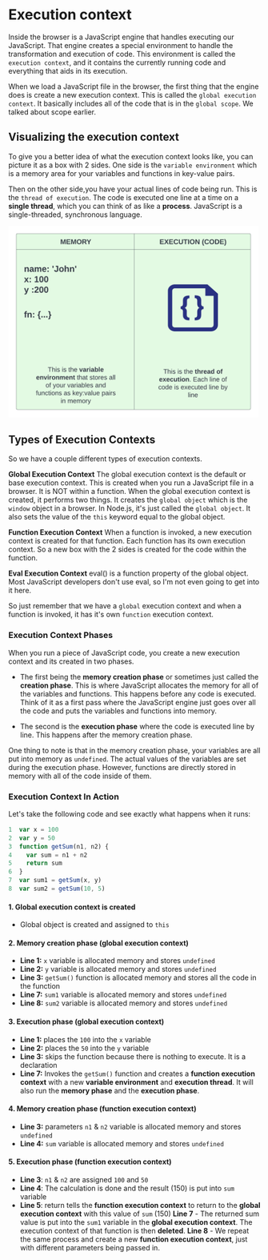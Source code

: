 # Execution context

Inside the browser is a JavaScript engine that handles executing our JavaScript. That engine creates a special environment to handle the transformation and execution of code. This environment is called the `execution context`, and it contains the currently running code and everything that aids in its execution.

When we load a JavaScript file in the browser, the first thing that the engine does is create a new execution context. This is called the `global execution context`. It basically includes all of the code that is in the `global scope`. We talked about scope earlier.

## Visualizing the execution context

To give you a better idea of what the execution context looks like, you can picture it as a box with 2 sides. One side is the `variable environment` which is a memory area for your variables and functions in key-value pairs.

Then on the other side,you have your actual lines of code being run. This is the `thread of execution`. The code is executed one line at a time on a **single thread**, which you can think of as like a **process**. JavaScript is a single-threaded, synchronous language.

<img src="images/execution-context.png" alt="" style="width:500px;"/>

## Types of Execution Contexts

So we have a couple different types of execution contexts.

**Global Execution Context**
The global execution context is the default or base execution context. This is created when you run a JavaScript file in a browser. It is NOT within a function. When the global execution context is created, it performs two things. It creates the `global object` which is the `window` object in a browser. In Node.js, it's just called the `global object`. It also sets the value of the `this` keyword equal to the global object.

**Function Execution Context**
When a function is invoked, a new execution context is created for that function. Each function has its own execution context. So a new box with the 2 sides is created for the code within the function.

**Eval Execution Context**
eval() is a function property of the global object. Most JavaScript developers don't use eval, so I'm not even going to get into it here.

So just remember that we have a `global` execution context and when a function is invoked, it has it's own `function` execution context.

### Execution Context Phases

When you run a piece of JavaScript code, you create a new execution context and its created in two phases.

- The first being the **memory creation phase** or sometimes just called the **creation phase**. This is where JavaScript allocates the memory for all of the variables and functions. This happens before any code is executed. Think of it as a first pass where the JavaScript engine just goes over all the code and puts the variables and functions into memory.

- The second is the **execution phase** where the code is executed line by line. This happens after the memory creation phase.

One thing to note is that in the memory creation phase, your variables are all put into memory as `undefined`. The actual values of the variables are set during the execution phase. However, functions are directly stored in memory with all of the code inside of them.

### Execution Context In Action

Let's take the following code and see exactly what happens when it runs:

```JavaScript
1  var x = 100
2  var y = 50
3  function getSum(n1, n2) {
4    var sum = n1 + n2
5    return sum
6  }
7  var sum1 = getSum(x, y)
8  var sum2 = getSum(10, 5)
```

#### 1. Global execution context is created

- Global object is created and assigned to `this`

#### 2. Memory creation phase (global execution context)

- **Line 1:** `x` variable is allocated memory and stores `undefined`
- **Line 2:** `y` variable is allocated memory and stores `undefined`
- **Line 3:** `getSum()` function is allocated memory and stores all the code in the function
- **Line 7:** `sum1` variable is allocated memory and stores `undefined`
- **Line 8:** `sum2` variable is allocated memory and stores `undefined`

#### 3. Execution phase (global execution context)

- **Line 1:** places the `100` into the `x` variable
- **Line 2:** places the `50` into the `y` variable
- **Line 3:** skips the function because there is nothing to execute. It is a declaration
- **Line 7:** Invokes the `getSum()` function and creates a **function execution context** with a new **variable environment** and **execution thread**. It will also run the **memory phase** and the **execution phase**.

#### 4. Memory creation phase (function execution context)

- **Line 3:** parameters `n1` & `n2` variable is allocated memory and stores `undefined`
- **Line 4:** `sum` variable is allocated memory and stores `undefined`

#### 5. Execution phase (function execution context)

- **Line 3**: `n1` & `n2` are assigned `100` and `50`
- **Line 4**: The calculation is done and the result (150) is put into `sum` variable
- **Line 5**: return tells the **function execution context** to return to the **global execution context** with this value of `sum` (150)
  **Line 7** - The returned sum value is put into the `sum1` variable in the **global execution context**. The execution context of that function is then **deleted**.
  **Line 8** - We repeat the same process and create a new **function execution context**, just with different parameters being passed in.

